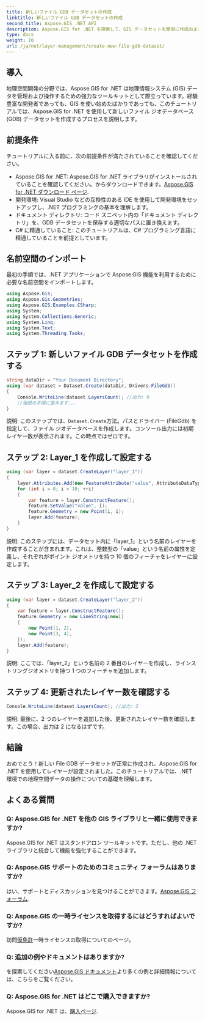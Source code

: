 ```yaml
---
title: 新しいファイル GDB データセットの作成
linktitle: 新しいファイル GDB データセットの作成
second_title: Aspose.GIS .NET API
description: Aspose.GIS for .NET を探索して、GIS データセットを簡単に作成および管理します。シームレスな地理空間開発のために今すぐダウンロードしてください。 #アスポーズ #GIS
type: docs
weight: 10
url: /ja/net/layer-management/create-new-file-gdb-dataset/
---
```

## 導入
地理空間開発の分野では、Aspose.GIS for .NET は地理情報システム (GIS) データを管理および操作するための強力なツールキットとして際立っています。経験豊富な開発者であっても、GIS を使い始めたばかりであっても、このチュートリアルでは、Aspose.GIS for .NET を使用して新しいファイル ジオデータベース (GDB) データセットを作成するプロセスを説明します。
## 前提条件
チュートリアルに入る前に、次の前提条件が満たされていることを確認してください。
-  Aspose.GIS for .NET: Aspose.GIS for .NET ライブラリがインストールされていることを確認してください。からダウンロードできます。[Aspose.GIS for .NET ダウンロード ページ](https://releases.aspose.com/gis/net/).
- 開発環境: Visual Studio などの互換性のある IDE を使用して開発環境をセットアップし、.NET プログラミングの基本を理解します。
- ドキュメント ディレクトリ: コード スニペット内の「ドキュメント ディレクトリ」を、GDB データセットを保存する適切なパスに置き換えます。
- C# に精通していること: このチュートリアルは、C# プログラミング言語に精通していることを前提としています。
## 名前空間のインポート
最初の手順では、.NET アプリケーションで Aspose.GIS 機能を利用するために必要な名前空間をインポートします。
```csharp
using Aspose.Gis;
using Aspose.Gis.Geometries;
using Aspose.GIS.Examples.CSharp;
using System;
using System.Collections.Generic;
using System.Linq;
using System.Text;
using System.Threading.Tasks;
```
## ステップ 1: 新しいファイル GDB データセットを作成する
```csharp
string dataDir = "Your Document Directory";
using (var dataset = Dataset.Create(dataDir, Drivers.FileGdb))
{
    Console.WriteLine(dataset.LayersCount); //出力: 0
    //後続の手順に進みます...
}
```
説明: このステップでは、`Dataset.Create`方法。パスとドライバー (FileGdb) を指定して、ファイル ジオデータベースを作成します。コンソール出力には初期レイヤー数が表示されます。この時点ではゼロです。
## ステップ 2: Layer_1 を作成して設定する
```csharp
using (var layer = dataset.CreateLayer("layer_1"))
{
    layer.Attributes.Add(new FeatureAttribute("value", AttributeDataType.Integer));
    for (int i = 0; i < 10; ++i)
    {
        var feature = layer.ConstructFeature();
        feature.SetValue("value", i);
        feature.Geometry = new Point(i, i);
        layer.Add(feature);
    }
}
```
説明: このステップには、データセット内に「layer_1」という名前のレイヤーを作成することが含まれます。これは、整数型の「value」という名前の属性を定義し、それぞれがポイント ジオメトリを持つ 10 個のフィーチャをレイヤーに設定します。
## ステップ 3: Layer_2 を作成して設定する
```csharp
using (var layer = dataset.CreateLayer("layer_2"))
{
    var feature = layer.ConstructFeature();
    feature.Geometry = new LineString(new[]
    {
        new Point(1, 2),
        new Point(3, 4),
    });
    layer.Add(feature);
}
```
説明: ここでは、「layer_2」という名前の 2 番目のレイヤーを作成し、ラインストリングジオメトリを持つ 1 つのフィーチャを追加します。
## ステップ 4: 更新されたレイヤー数を確認する
```csharp
Console.WriteLine(dataset.LayersCount); //出力: 2
```
説明: 最後に、2 つのレイヤーを追加した後、更新されたレイヤー数を確認します。この場合、出力は 2 になるはずです。
## 結論
おめでとう！新しい File GDB データセットが正常に作成され、Aspose.GIS for .NET を使用してレイヤーが設定されました。このチュートリアルでは、.NET 環境での地理空間データの操作についての基礎を理解します。
## よくある質問
### Q: Aspose.GIS for .NET を他の GIS ライブラリと一緒に使用できますか?
Aspose.GIS for .NET はスタンドアロン ツールキットです。ただし、他の .NET ライブラリと統合して機能を強化することができます。
### Q: Aspose.GIS サポートのためのコミュニティ フォーラムはありますか?
はい、サポートとディスカッションを見つけることができます。[Aspose.GIS フォーラム](https://forum.aspose.com/c/gis/33).
### Q: Aspose.GIS の一時ライセンスを取得するにはどうすればよいですか?
訪問[仮免許](https://purchase.aspose.com/temporary-license/)一時ライセンスの取得についてのページ。
### Q: 追加の例やドキュメントはありますか?
を探索してください[Aspose.GIS ドキュメント](https://reference.aspose.com/gis/net/)より多くの例と詳細情報については、こちらをご覧ください。
### Q: Aspose.GIS for .NET はどこで購入できますか?
 Aspose.GIS for .NET は、[購入ページ](https://purchase.aspose.com/buy).